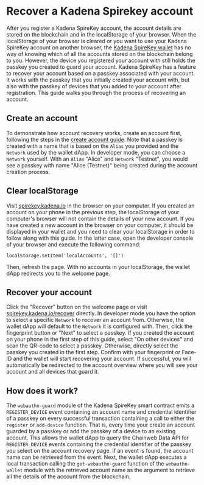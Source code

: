 # **Recover a Kadena Spirekey account**

After you register a Kadena SpireKey account, the account details are stored on
the blockchain and in the localStorage of your browser. When the localStorage of
your browser is cleared or you want to use your Kadena SpireKey account on
another browser, the [Kadena SpireKey wallet](https://spirekey.kadena.io) has no
way of knowing which of all the accounts stored on the blockchain belong to you.
However, the device you registered your account with still holds the passkey you
created to guard your account. Kadena SpireKey has a feature to recover your
account based on a passkey associated with your account. It works with the
passkey that you initially created your account with, but also with the passkey
of devices that you added to your account after registration. This guide walks
you through the process of recovering an account.

## Create an account

To demonstrate how account recovery works, create an account first, following
the steps in the [create account guide](create-account.md). Note that a passkey
is created with a name that is based on the `Alias` you provided and the
`Network` used by the wallet dApp. In developer mode, you can choose a `Network`
yourself. With an `Alias` "Alice" and `Network` "Testnet", you would see a
passkey with name "Alice (Testnet)" being created during the account creation
process.

## Clear localStorage

Visit [spirekey.kadena.io](https://spirekey.kadena.io) in the browser on your
computer. If you created an account on your phone in the previous step, the
localStorage of your computer's browser will not contain the details of your new
account. If you have created a new account in the browser on your computer, it
should be displayed in your wallet and you need to clear your localStorage in
order to follow along with this guide. In the latter case, open the developer
console of your browser and execute the following command:

```
localStorage.setItem('localAccounts', '[]')
```

Then, refresh the page. With no accounts in your localStorage, the wallet dApp
redirects you to the welcome page.

## Recover your account

Click the "Recover" button on the welcome page or visit
[spirekey.kadena.io/recover](https://spirekey.kadena.io/recover) directly. In
developer mode you have the option to select a specific `Network` to recover an
account from. Otherwise, the wallet dApp will default to the `Network` it is
configured with. Then, click the fingerprint button or "Next" to select a
passkey. If you created the account on your phone in the first step of this
guide, select "On other devices" and scan the QR-code to select a passkey.
Otherwise, directly select the passkey you created in the first step. Confirm
with your fingerprint or Face-ID and the wallet will start recovering your
account. If successful, you will automatically be redirected to the account
overview where you will see your account and all devices that guard it.

## How does it work?

The `webauthn-guard` module of the Kadena SpireKey smart contract emits a
`REGISTER_DEVICE` event containing an account name and credential identifier of
a passkey on every successful transaction containing a call to either the
`register` or `add-device` function. That is, every time your create an account
guarded by a passkey or add the passkey of a device to an existing account. This
allows the wallet dApp to query the Chainweb Data API for `REGISTER_DEVICE`
events containing the credential identifier of the passkey you select on the
account recovery page. If an event is found, the account name can be retrieved
from the event. Next, the wallet dApp executes a local transaction calling the
`get-webauthn-guard` function of the `webauthn-wallet` module with the retrieved
account name as the argument to retrieve all the details of the account from the
blockchain.
